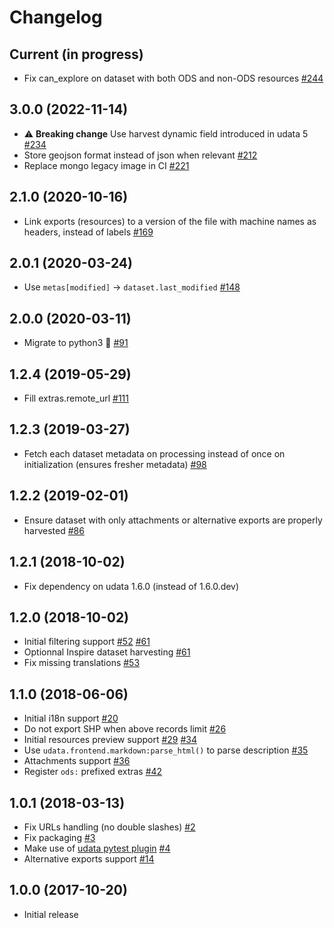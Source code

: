 # Changelog

## Current (in progress)

- Fix can_explore on dataset with both ODS and non-ODS resources [#244](https://github.com/opendatateam/udata-ods/pull/244)

## 3.0.0 (2022-11-14)

- :warning: **Breaking change** Use harvest dynamic field introduced in udata 5 [#234](https://github.com/opendatateam/udata-ods/pull/234)
- Store geojson format instead of json when relevant [#212](https://github.com/opendatateam/udata-ods/pull/212)
- Replace mongo legacy image in CI [#221](https://github.com/opendatateam/udata-ods/pull/221)

## 2.1.0 (2020-10-16)

- Link exports (resources) to a version of the file with machine names as headers, instead of labels [#169](https://github.com/opendatateam/udata-ods/pull/169)

## 2.0.1 (2020-03-24)

- Use `metas[modified]` -> `dataset.last_modified` [#148](https://github.com/opendatateam/udata-ods/pull/148)

## 2.0.0 (2020-03-11)

- Migrate to python3 🐍 [#91](https://github.com/opendatateam/udata-ods/pull/91)

## 1.2.4 (2019-05-29)

- Fill extras.remote_url [#111](https://github.com/opendatateam/udata-ods/pull/111)

## 1.2.3 (2019-03-27)

- Fetch each dataset metadata on processing instead of once on initialization (ensures fresher metadata) [#98](https://github.com/opendatateam/udata-ods/pull/98)

## 1.2.2 (2019-02-01)

- Ensure dataset with only attachments or alternative exports are properly harvested [#86](https://github.com/opendatateam/udata-ods/pull/86)

## 1.2.1 (2018-10-02)

- Fix dependency on udata 1.6.0 (instead of 1.6.0.dev)

## 1.2.0 (2018-10-02)

- Initial filtering support [#52](https://github.com/opendatateam/udata-ods/pull/52)  [#61](https://github.com/opendatateam/udata-ods/pull/61)
- Optionnal Inspire dataset harvesting [#61](https://github.com/opendatateam/udata-ods/pull/61)
- Fix missing translations [#53](https://github.com/opendatateam/udata-ods/pull/53)

## 1.1.0 (2018-06-06)

- Initial i18n support [#20](https://github.com/opendatateam/udata-ods/pull/20)
- Do not export SHP when above records limit [#26](https://github.com/opendatateam/udata-ods/pull/20)
- Initial resources preview support [#29](https://github.com/opendatateam/udata-ods/pull/29) [#34](https://github.com/opendatateam/udata-ods/pull/34)
- Use `udata.frontend.markdown:parse_html()` to parse description [#35](https://github.com/opendatateam/udata-ods/pull/35)
- Attachments support [#36](https://github.com/opendatateam/udata-ods/pull/36)
- Register `ods:` prefixed extras [#42](https://github.com/opendatateam/udata-ods/pull/42)

## 1.0.1 (2018-03-13)

- Fix URLs handling (no double slashes) [#2](https://github.com/opendatateam/udata-ods/pull/2)
- Fix packaging [#3](https://github.com/opendatateam/udata-ods/pull/3)
- Make use of [udata pytest plugin](opendatateam/udata#1400) [#4](https://github.com/opendatateam/udata-ods/pull/4)
- Alternative exports support [#14](https://github.com/opendatateam/udata-ods/pull/14)

## 1.0.0 (2017-10-20)

- Initial release
